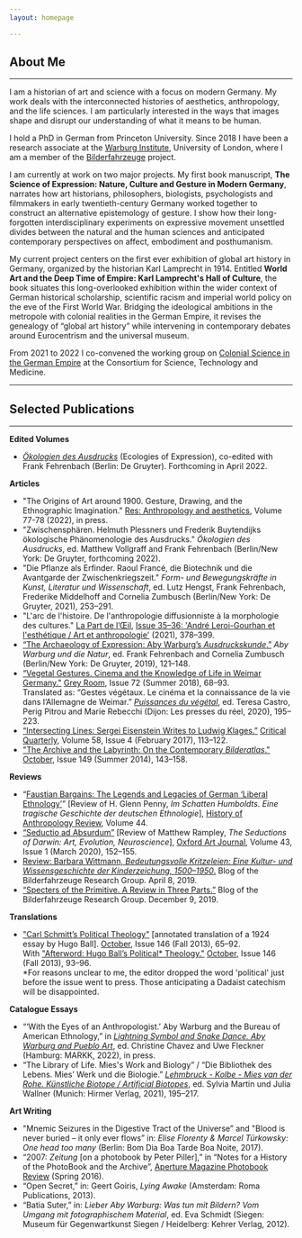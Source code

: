 ```yaml
---
layout: homepage

---
```

## About Me

---

I am a historian of art and science with a focus on modern Germany. My work deals with the interconnected histories of aesthetics, anthropology, and the life sciences. I am particularly interested in the ways that images shape and disrupt our understanding of what it means to be human. 

I hold a PhD in German from Princeton University. Since 2018 I have been a research associate at the [Warburg Institute](https://warburg.sas.ac.uk), University of London, where I am a member of the [Bilderfahrzeuge](https://bilderfahrzeuge.hypotheses.org) project. 

I am currently at work on two major projects. My first book manuscript, **The Science of Expression: Nature, Culture and Gesture in Modern Germany**, narrates how art historians, philosophers, biologists, psychologists and filmmakers in early twentieth-century Germany worked together to construct an alternative epistemology of gesture. I show how their long-forgotten interdisciplinary experiments on expressive movement unsettled divides between the natural and the human sciences and anticipated contemporary perspectives on affect, embodiment and posthumanism.

My current project centers on the first ever exhibition of global art history in Germany, organized by the historian Karl Lamprecht in 1914. Entitled **World Art and the Deep Time of Empire: Karl Lamprecht's Hall of Culture**, the book situates this long-overlooked exhibition within the wider context of German historical scholarship, scientific racism and imperial world policy on the eve of the First World War. Bridging the ideological ambitions in the metropole with colonial realities in the German Empire, it revises the genealogy of “global art history” while intervening in contemporary debates around Eurocentrism and the universal museum. 

From 2021 to 2022 I co-convened the working group on [Colonial Science in the German Empire](https://www.chstm.org/content/colonial-science-german-empire-0) at the Consortium for Science, Technology and Medicine.


---
## Selected Publications

---

**Edited Volumes**

* [_Ökologien des Ausdrucks_](https://www.degruyter.com/view/title/541863?rskey=HTbvuT&result=6) (Ecologies of Expression), co-edited with Frank Fehrenbach (Berlin: De Gruyter). Forthcoming in April 2022.

**Articles**

* "The Origins of Art around 1900. Gesture, Drawing, and the Ethnographic Imagination." <u>Res: Anthropology and aesthetics</u>, Volume 77-78 (2022), in press.
* "Zwischensphären. Helmuth Plessners und Frederik Buytendijks ökologische Phänomenologie des Ausdrucks." _Ökologien des Ausdrucks_, ed. Matthew Vollgraff and Frank Fehrenbach (Berlin/New York: De Gruyter, forthcoming 2022).
* "Die Pflanze als Erfinder. Raoul Francé, die Biotechnik und die Avantgarde der Zwischenkriegszeit." _Form- und Bewegungskräfte in Kunst, Literatur und Wissenschaft_, ed. Lutz Hengst, Frank Fehrenbach, Frederike Middelhoff and Cornelia Zumbusch (Berlin/New York: De Gruyter, 2021), 253–291.
* "L'arc de l'histoire. De l'anthropologie diffusionniste à la morphologie des cultures." <u>La Part de l’Œil</u>, [Issue 35–36: 'André Leroi-Gourhan et l'esthétique / Art et anthropologie'](http://www.lapartdeloeil.be/fr/revues_details.php?vid=29) (2021), 378–399.
* [“The Archaeology of Expression: Aby Warburg’s _Ausdruckskunde_.”](https://www.degruyter.com/document/doi/10.1515/9783110583410-010/html) _Aby Warburg und die Natur_, ed. Frank Fehrenbach and Cornelia Zumbusch (Berlin/New York: De Gruyter, 2019), 121–148.
* [“Vegetal Gestures. Cinema and the Knowledge of Life in Weimar Germany."](https://www.mitpressjournals.org/doi/pdf/10.1162/grey_a_00252) <u>Grey Room</u>, Issue 72 (Summer 2018), 68–93.  
Translated as: “Gestes végétaux. Le cinéma et la connaissance de la vie dans l’Allemagne de Weimar.” [_Puissances du végétal_](https://www.lespressesdureel.com/EN/ouvrage.php?id=7775), ed. Teresa Castro, Perig Pitrou and Marie Rebecchi (Dijon: Les presses du réel, 2020), 195–223.
* [“Intersecting Lines: Sergei Eisenstein Writes to Ludwig Klages.”](https://onlinelibrary.wiley.com/doi/abs/10.1111/criq.12325) <u>Critical Quarterly</u>, Volume 58, Issue 4 (February 2017), 113–122.
* ["The Archive and the Labyrinth: On the Contemporary _Bilderatlas_."](https://www.mitpressjournals.org/doi/pdf/10.1162/OCTO_a_00187) <u>October</u>, Issue 149 (Summer 2014), 143–158.

**Reviews**

* “[Faustian Bargains: The Legends and Legacies of German ‘Liberal Ethnology’](https://histanthro.org/reviews/faustian-bargains/)” \[Review of H. Glenn Penny, _Im Schatten Humboldts. Eine tragische Geschichte der deutschen Ethnologie_\], <u>History of Anthropology Review</u>, Volume 44.
* [“Seductio ad Absurdum”](https://academic.oup.com/oaj/article-abstract/43/1/152/5766082) \[Review of Matthew Rampley, _The Seductions of Darwin: Art, Evolution, Neuroscience_\], <u>Oxford Art Journal</u>, Volume 43, Issue 1 (March 2020), 152–155.
* [Review: Barbara Wittmann, _Bedeutungsvolle Kritzeleien: Eine Kultur- und Wissensgeschichte der Kinderzeichung, 1500–1950_.](https://bilderfahrzeuge.hypotheses.org/3609) Blog of the Bilderfahrzeuge Research Group. April 8, 2019.
* [“Specters of the Primitive. A Review in Three Parts.”](https://bilderfahrzeuge.hypotheses.org/4487) Blog of the Bilderfahrzeuge Research Group. December 9, 2019.

**Translations**

* ["Carl Schmitt’s Political Theology"](https://www.mitpressjournals.org/doi/pdf/10.1162/OCTO_a_00157) \[annotated translation of a 1924 essay by Hugo Ball\]. <u>October</u>, Issue 146 (Fall 2013), 65–92.  
With ["Afterword: Hugo Ball’s Political* Theology."](https://www.mitpressjournals.org/doi/pdf/10.1162/OCTO_a_00160) <u>October</u>, Issue 146 (Fall 2013), 93–96.  
    *For reasons unclear to me, the editor dropped the word 'political' just before the issue went to press. Those anticipating a Dadaist catechism will be disappointed.

**Catalogue Essays**

* “‘With the Eyes of an Anthropologist.’ Aby Warburg and the Bureau of American Ethnology,” in [_Lightning Symbol and Snake Dance. Aby Warburg and Pueblo Art_](https://www.hatjecantz.de/lightning-symbol-and-snake-dance-8155-1.html?article_id=8155&clang=1), ed. Christine Chavez and Uwe Fleckner (Hamburg: MARKK, 2022), in press.
* “The Library of Life. Mies's Work and Biology” / “Die Bibliothek des Lebens. Mies’ Werk und die Biologie.” [_Lehmbruck - Kolbe - Mies van der Rohe. Künstliche Biotope / Artificial Biotopes_](https://www.hirmerverlag.de/eu/titel-3-3/lehmbruck_kolbe_mies_van_der_rohe-2196/), ed. Sylvia Martin und Julia Wallner (Munich: Hirmer Verlag, 2021), 195–217.

**Art Writing**

* "Mnemic Seizures in the Digestive Tract of the Universe” and "Blood is never buried – it only ever flows” in: _Elise Florenty & Marcel Türkowsky: One head too many_ (Berlin: Bom Dia Boa Tarde Boa Noite, 2017).
* “2007: _Zeitung_ \[on a photobook by Peter Piller\],” in “Notes for a History of the PhotoBook and the Archive”, <u>Aperture Magazine Photobook Review</u> (Spring 2016).
* “Open Secret,” in: Geert Goiris, _Lying Awake_ (Amsterdam: Roma Publications, 2013).
* “Batia Suter,” in: _Lieber Aby Warburg: Was tun mit Bildern? Vom Umgang mit fotographischem Material_, ed. Eva Schmidt (Siegen: Museum für Gegenwartkunst Siegen / Heidelberg: Kehrer Verlag, 2012).
